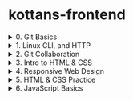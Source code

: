 # kottans-frontend
<details>
  <summary>0. Git Basics</summary>
  <h2>Git Basics</h2>
  <ol>
    <li>Прослухано тижні 1 і 2 курсу 
      <a href='https://www.coursera.org/learn/introduction-git-github'>Introduction to Git and GitHub</a>
      <p>З гітом знайомий вже майже рік, була невелика практика на реальному проекті по автоматизації тестування та пару пет проектів з верстки. Спочатку чесно кажучи поставився скептично до цього завдання, адже гадав що доволі таки багато вже знаю і цього достатньо, але під час перегляду зрозумів скільки всього мені невідомо. Взагалі відео курс сподобався, хоча і приклади були на пайтон файлах, але це не завадило перейняти основний посил курсу. Під час перегляду нарешті зробив собі невелику шпаргалку в Notion по основним командам гіт.</p>
      <details>
        <summary>Week 1</summary>
        <img alt="screenshot week 1" src="https://user-images.githubusercontent.com/70880562/183628006-8e264404-e681-475d-b426-648b9395e8e9.png">
      </details>
      <details>
        <summary>Week 2</summary>
        <img alt="screenshot week 2" src="https://user-images.githubusercontent.com/70880562/183628379-425046ff-d3a7-4700-9545-dff57d08f784.png">
      </details>
    </li>
    <li>Пройдено наступні рівні тут
      <a href='https://learngitbranching.js.org/'>learngitbranching.js.org</a>
      <p>Данний тренажер класно допомогає візуалізувати роботу з репозиторіями. Не всі рівні вдалось пройти самостіно, в деяких прийшлось використовувати підказки. Також завдяки тренажеру доповнив свою шпаргалку по командам гіта.</p>
      <details>
        <summary>Основи: Introduction Sequence</summary>
        <img alt="Снимок экрана 2022-08-09 в 12 35 48" src="https://user-images.githubusercontent.com/70880562/183629077-361218ac-7675-4d8c-b778-cbf2d37edf03.png">
      </details>
      <details>
        <summary>Віддалені репозиторії: Push & Pull -- віддалені репозиторії в Git!</summary>
        <img alt="Снимок экрана 2022-08-09 в 12 35 56" src="https://user-images.githubusercontent.com/70880562/183629160-62ce70bd-457e-4a0c-b7dc-ee43e6ce0983.png">
      </details>
    </li>
  </ol>
</details>
<details>
  <summary>1. Linux CLI, and HTTP</summary>
  <h2>Linux CLI, and HTTP</h2>
  <ol>
    <li>Пройдено інтерактивний курс
      <a href='https://linuxsurvival.com/linux-tutorial-introduction/'>Linux Survival (4 modules)</a>
      <p>До цього був знайомий з деякими командами, але завжди хотів знати більше, всі команди виписав собі в конспект. Надіюсь використовувати частіше. Сам курс дуже доступний, все написано простою мовою, проходив на одному подиху.</p>
      <details>
        <summary>Screenshots</summary>
        <img alt="screenshot 1" src="https://user-images.githubusercontent.com/70880562/183732549-036cc67c-1d52-4228-a21e-47b055133887.png">
        <img alt="screenshot 2" src="https://user-images.githubusercontent.com/70880562/183732672-9fe14336-bce3-4d3a-9bba-e6be199b6ddd.png">
        <img alt="screenshot 3" src="https://user-images.githubusercontent.com/70880562/183732736-822cf44a-7ffa-4f4e-a185-0e4e3aa71146.png">
        <img alt="screenshot 4" src="https://user-images.githubusercontent.com/70880562/183732788-9d9496ed-7b56-440c-a212-1aeff51227b8.png">
    </li>
    <li>Прочитана стаття
      <a href='https://code.tutsplus.com/uk/tutorials/http-the-protocol-every-web-developer-must-know-part-1--net-31177'>HTTP: Протокол, який повинен розуміти кожний веб-розробник - Частина 1</a>
    </li>
    <li>Прочитана стаття
      <a href='https://code.tutsplus.com/uk/tutorials/http-the-protocol-every-web-developer-must-know-part-2--net-31155'>HTTP: Протокол, який повинен розуміти кожний веб-розробник - Частина 2</a>
    </li>
    <p>Це не перша моя зустріч з http проколами, але повторювати щось раніше вивчене завжди добре та корисно. Статті чітко пояснюють як відбувається передача інформації між клієнтом та сервером, описані основні поняття, методи взаємодії та формати повідомлень. Зберіг їх собі щоб при любій нагоді швидко знайти потрібну інформацію.</p>
  </ol>
</details>
<details>
  <summary>2. Git Collaboration</summary>
  <h2>Git Collaboration</h2>
  <ol>
    <li>Прослухано тижні 3 і 4 курсу 
      <a href='https://www.coursera.org/learn/introduction-git-github'>Introduction to Git and GitHub</a>
      <p>Ця частина курсу взагалі виявилась дуже цікавою та корисною. Ніколи не знав про fork, завжди тільки виникали питання, а як вносити зміни не до свого репо, багато разів чув від розробників фразу pull request і тільки здогадувався що це, тепер знаю. А взагалі відкрив очі на багато речей, які виконуются в моїй команді кожного дня.</p>
      <details>
        <summary>Week 3</summary>
        <img alt="screenshot week 3" src="https://user-images.githubusercontent.com/70880562/183933165-a843c97d-403d-4fff-8035-288b99444935.png">
      </details>
      <details>
        <summary>Week 4</summary>
        <img alt="screenshot week 4" src="https://user-images.githubusercontent.com/70880562/183933269-c93495dc-8794-4d3d-b641-297f7810c598.png">
      </details>
    </li>
    <li>Пройдено наступні рівні тут
      <a href='https://learngitbranching.js.org/'>learngitbranching.js.org</a>
      <p>Трошки захопився цим тренажером ще на першій частині курсо по гіту і пройшов всі рівні зрозу) Тому мій коментар можна гляну вище в частині Git Basics</p>
      <details>
        <summary>Основи: Introduction Sequence</summary>
        <img alt="Снимок экрана 2022-08-09 в 12 35 48" src="https://user-images.githubusercontent.com/70880562/183629077-361218ac-7675-4d8c-b778-cbf2d37edf03.png">
      </details>
      <details>
        <summary>Віддалені репозиторії: Push & Pull -- віддалені репозиторії в Git!</summary>
        <img alt="Снимок экрана 2022-08-09 в 12 35 56" src="https://user-images.githubusercontent.com/70880562/183629160-62ce70bd-457e-4a0c-b7dc-ee43e6ce0983.png">
      </details>
    </li>
  </ol>
</details>
<details>
  <summary>3. Intro to HTML & CSS</summary>
  <h2>Intro to HTML & CSS</h2>
  <ol>
    <li>Прослухано тижні 1 і 2 (до Introduction to Responsive Design) курсу
      <a href='https://www.coursera.org/learn/html-css-javascript-for-web-developers'>Intro to HTML & CSS</a>
      <p>Майже все з відео курсу вже знав до цього, але вважаю корисним було закріпити вже набутті знання</p>
      <details>
        <summary>Week 1</summary>
        <img alt="screenshot week 1" src="task_html_css_intro/Снимок экрана 2022-08-13 в 11.06.47.png">
      </details>
      <details>
        <summary>Week 2</summary>
        <img alt="screenshot week 2" src="task_html_css_intro/Снимок экрана 2022-08-13 в 11.07.01.png">
      </details>
    </li>
    <li>Пройдено інтерактивний курс
      <a href='https://www.codecademy.com/learn/learn-html'>Learn HTML(Eng)</a>
      <p>В основному скіпав теорію та переходив зразу до завдань. Дуже корисною виявилась частина з версткою форм, до цього моменту мало верстав саме форм, а тут закріпив зразу на практиці (10 з 10), ще й зробив собі невелику шпаргалку</p>
    </li>
    <li>Пройдено інтерактивний курс
      <a href='https://www.codecademy.com/learn/learn-css'>Learn CSS(Eng)</a>
      <p>Теж скіпав теорію і робив зразу практичні завдання, так як вся теорія вже мені знайома</p>
      <details>
        <summary>Screenshots</summary>
        <img alt="Снимок экрана 2022-08-09 в 12 35 48" src="task_html_css_intro/Снимок экрана 2022-08-11 в 22.34.46.png">
      </details>
    </li>
  </ol>
</details>
<details>
  <summary>4. Responsive Web Design</summary>
  <h2>Responsive Web Design</h2>
  <ol>
    <li>Прочитано статтю
      <a href='https://web.dev/i18n/en/responsive-web-design-basics/'>Responsive web design basics</a>
      <p>В принципі не новий матеріал, все мені знайомо</p>
    </li>
    <li>Переглянуто відео курс
      <a href='https://www.youtube.com/playlist?list=PLM6XATa8CAG5mPV60dMmjMRrHVW4LmV2x'>FLEXBOX. Вчимося верстати на флексах</a>
      <p>Тут мені трошки повезло і я швидше перейшов до наступного завдання, бо цей плейліст вже був переглянутий на моєму аккаунті ютуб</p>
      <details>
        <summary>Screenshot</summary>
        <img alt="Снимок экрана 2022-08-13 в 11.39.42" src="task_responsive_web_design/Снимок экрана 2022-08-13 в 11.39.42.png">
      </details>
    </li>
    <li>Пройдено гру
      <a href='https://flexboxfroggy.com/'>Flexbox Froggy - гра для закріплення</a>
      <p>Тут теж повезло, гру вже проходив) Взагалі дуже люблю такі методи вивчення нової інформації, швидше і краще запамʼятовується</p>
      <details>
        <summary>Screenshot</summary>
        <img alt="Снимок экрана 2022-08-09 в 12 35 48" src="task_responsive_web_design/Снимок экрана 2022-08-13 в 11.41.32.png">
      </details>
    </li>
    <li>Переглянуто відео курс
      <a href='https://www.youtube.com/playlist?list=PLM6XATa8CAG5pXQrW_kDaeZb_uIAMNZIm'>CSS Grid Layout</a>
      <p>Корисний плейліст плюс вже зроблена шпаргалка, автор добре пояснює з гарними прикладами. В мене вже була практика верстки на грідах і цей плейліст був частково переглянутий</p>
      <details>
        <summary>Screenshot</summary>
        <img alt="Снимок экрана 2022-08-13 в 11.39.42" src="task_responsive_web_design/Снимок экрана 2022-08-13 в 13.32.19.png">
      </details>
    </li>
    <li>Пройдено гру
      <a href='https://cssgridgarden.com/#ru'>Grid Garden - гра для закріплення</a>
      <p>А цю гру вже довелося проходити, труднощів не виникало, пройшов швидко</p>
      <details>
        <summary>Screenshot</summary>
        <img alt="Снимок экрана 2022-08-09 в 12 35 48" src="task_responsive_web_design/Снимок экрана 2022-08-13 в 14.25.45.png">
      </details>
    </li>
  </ol>
</details>
<details>
  <summary>5. HTML & CSS Practice</summary>
  <h2>HTML і CSS практика: Hooli-style Popup</h2>
  <ol>
    <li>Виконано <a href='https://github.com/kottans/frontend/blob/2022_UA/tasks/html-css-popup.md'>завдання</a>  по створенню popup з використанням тільки HTML and CSS</li>
    <a href='https://vladimirrutskiy.github.io/hooli-popup/'>DEMO</a>
  </ol>
</details>
<details>
  <summary>6. JavaScript Basics</summary>
  <h2>JavaScript Basics</h2>
  <ol>
    <li>Переглянуто відео курс
      <a href='https://www.coursera.org/learn/html-css-javascript-for-web-developers/home/week/4'>Introduction to JavaScript</a>
      <p>Майже вся інформація була вже знайома до цього</p>
      <details>
        <summary>Week 4</summary>
        <img alt="Снимок экрана 2022-08-19 в 16.39.33.png" src="task_js_basics/Снимок экрана 2022-08-19 в 16.39.33.png">
      </details>
    </li>
    <li>Завершено вправи FreeCodeCamp
      <ul>
        <li>
          <a href="https://www.freecodecamp.org/learn/javascript-algorithms-and-data-structures/basic-javascript/">Basic JavaScript</a>
          <details>
            <summary>Screenshot</summary>
            <img alt="Снимок экрана 2022-08-21 в 13.13.00.png" src="task_js_basics/Снимок экрана 2022-08-21 в 13.13.00.png">
          </details>
        </li>
        <li>
          <a href="https://www.freecodecamp.org/learn/javascript-algorithms-and-data-structures/es6/">ES6 Challenges</a>
          <details>
            <summary>Screenshot</summary>
            <img alt="Снимок экрана 2022-08-21 в 13.15.09.png" src="task_js_basics/Снимок экрана 2022-08-21 в 13.15.09.png">
          </details>
        </li>
        <li>
          <a href="https://www.freecodecamp.org/learn/javascript-algorithms-and-data-structures/basic-data-structures/">Basic Data Structures</a>
          <details>
            <summary>Screenshot</summary>
            <img alt="Снимок экрана 2022-08-21 в 13.16.36.png" src="task_js_basics/Снимок экрана 2022-08-21 в 13.16.36.png">
          </details>
        </li>
        <li>
          <a href="https://www.freecodecamp.org/learn/javascript-algorithms-and-data-structures/basic-algorithm-scripting/">Basic Algorithm Scripting</a>
          <details>
            <summary>Screenshot</summary>
            <img alt="Снимок экрана 2022-08-21 в 13.18.10.png" src="task_js_basics/Снимок экрана 2022-08-21 в 13.18.10.png">
          </details>
        </li>
        <li>
          <a href="https://www.freecodecamp.org/learn/javascript-algorithms-and-data-structures/functional-programming/">Functional Programming</a>
          <details>
            <summary>Screenshot</summary>
            <img alt="Снимок экрана 2022-08-21 в 13.19.23.png" src="task_js_basics/Снимок экрана 2022-08-21 в 13.19.23.png">
          </details>
        </li>
        <li>
          <a href="https://www.freecodecamp.org/learn/javascript-algorithms-and-data-structures/intermediate-algorithm-scripting/">Algorithm Scripting Challenges (Розвʼязано початкові 11 задач)</a>
          <details>
            <summary>Screenshot</summary>
            <img alt="Снимок экрана 2022-08-21 в 13.21.39.png" src="task_js_basics/Снимок экрана 2022-08-21 в 13.21.39.png">
          </details>
        </li>
      </ul>
      <p>Дуже крута платформа для вивчення програмування, не тільки JS. Сподобалось ломати голову над деякими завданнями і впадати в ейфорію по моменту їх вирішення. На початку все здавалось надто простим, а ось вже наприкінці змусило добре попрацювати. Задачі по методам масивів топ, давно так не ломав голову =) Думаю через деякий час повернутись до них, щоб ще раз перевірити і вдосконалити вивчене)</p>
  </ol>
</details>
